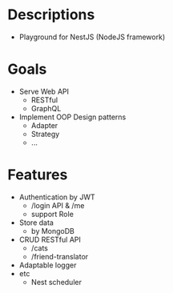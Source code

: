 # Descriptions

- Playground for NestJS (NodeJS framework)

# Goals

- Serve Web API
  - RESTful
  - GraphQL
- Implement OOP Design patterns
  - Adapter
  - Strategy
  - ...

# Features

- Authentication by JWT
  - /login API & /me
  - support Role
- Store data
  - by MongoDB
- CRUD RESTful API
  - /cats
  - /friend-translator
- Adaptable logger
- etc
  - Nest scheduler
